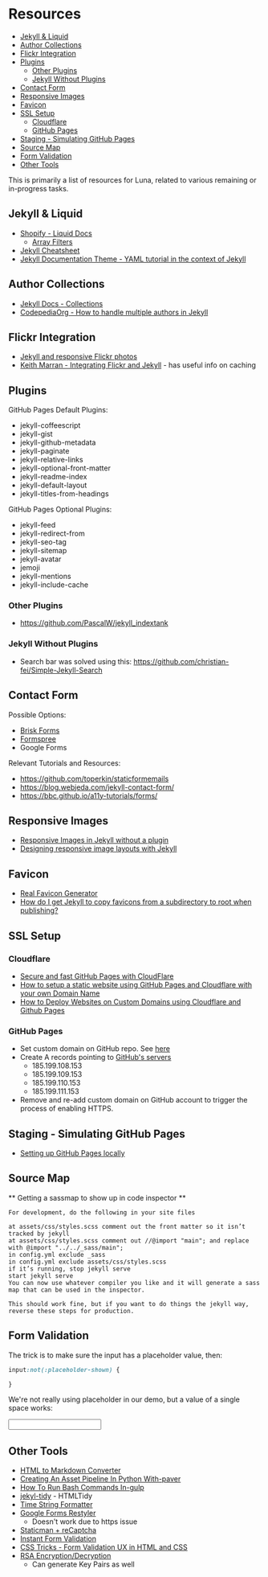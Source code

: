 # Resources

<!-- MarkdownTOC -->

* [Jekyll & Liquid](#jekyll--liquid)
* [Author Collections](#author-collections)
* [Flickr Integration](#flickr-integration)
* [Plugins](#plugins)
  * [Other Plugins](#other-plugins)
  * [Jekyll Without Plugins](#jekyll-without-plugins)
* [Contact Form](#contact-form)
* [Responsive Images](#responsive-images)
* [Favicon](#favicon)
* [SSL Setup](#ssl-setup)
  * [Cloudflare](#cloudflare)
  * [GitHub Pages](#github-pages)
* [Staging - Simulating GitHub Pages](#staging---simulating-github-pages)
* [Source Map](#source-map)
* [Form Validation](#form-validation)
* [Other Tools](#other-tools)

<!-- /MarkdownTOC -->


This is primarily a list of resources for Luna, related to various remaining or in-progress tasks.

<a id="jekyll--liquid"></a>
## Jekyll & Liquid

* [Shopify - Liquid Docs](https://shopify.github.io/liquid/filters/date/)
  * [Array Filters](https://help.shopify.com/en/themes/liquid/filters/array-filters)
* [Jekyll Cheatsheet](https://learn.cloudcannon.com/jekyll-cheat-sheet/)
* [Jekyll Documentation Theme - YAML tutorial in the context of Jekyll](https://idratherbewriting.com/documentation-theme-jekyll/mydoc_yaml_tutorial)

<a id="author-collections"></a>
## Author Collections

* [Jekyll Docs - Collections](https://jekyllrb.com/docs/step-by-step/09-collections/)
* [CodepediaOrg - How to handle multiple authors in Jekyll](https://www.codepedia.org/ama/how-to-handle-multiple-authors-in-jekyll/)

<a id="flickr-integration"></a>
## Flickr Integration

* [Jekyll and responsive Flickr photos](https://heipei.io/2016/05/28/jekyll-and-responsive-flickr-photos/)
* [Keith Marran - Integrating Flickr and Jekyll](http://www.marran.com/tech/integrating-flickr-and-jekyll) - has useful info on caching

<a id="plugins"></a>
## Plugins

GitHub Pages Default Plugins:

* jekyll-coffeescript
* jekyll-gist
* jekyll-github-metadata
* jekyll-paginate
* jekyll-relative-links
* jekyll-optional-front-matter
* jekyll-readme-index
* jekyll-default-layout
* jekyll-titles-from-headings

GitHub Pages Optional Plugins:

* jekyll-feed
* jekyll-redirect-from
* jekyll-seo-tag
* jekyll-sitemap
* jekyll-avatar
* jemoji
* jekyll-mentions
* jekyll-include-cache

<a id="other-plugins"></a>
### Other Plugins

* https://github.com/PascalW/jekyll_indextank

<a id="jekyll-without-plugins"></a>
### Jekyll Without Plugins

* Search bar was solved using this: https://github.com/christian-fei/Simple-Jekyll-Search

<a id="contact-form"></a>
## Contact Form

Possible Options:

* [Brisk Forms](https://www.briskforms.com/)
* [Formspree](https://formspree.io/)
* Google Forms

Relevant Tutorials and Resources:

* https://github.com/toperkin/staticformemails
* https://blog.webjeda.com/jekyll-contact-form/
* https://bbc.github.io/a11y-tutorials/forms/

<a id="responsive-images"></a>
## Responsive Images

* [Responsive Images in Jekyll without a plugin](https://benseymour.com/2017/03/02/Responsive-Images-in-Jekyll-without-a-plugin)
* [Designing responsive image layouts with Jekyll](https://www.lizheidner.com/front-end/responsive-images/)

<a id="favicon"></a>
## Favicon

* [Real Favicon Generator](https://realfavicongenerator.net/)
* [How do I get Jekyll to copy favicons from a subdirectory to root when publishing?](https://stackoverflow.com/questions/52223620/how-do-i-get-jekyll-to-copy-favicons-from-a-subdirectory-to-root-when-publishing)

<a id="ssl-setup"></a>
## SSL Setup

<a id="cloudflare"></a>
### Cloudflare

* [Secure and fast GitHub Pages with CloudFlare](https://blog.cloudflare.com/secure-and-fast-github-pages-with-cloudflare/)
* [How to setup a static website using GitHub Pages and Cloudflare with your own Domain Name](https://www.codementor.io/landonpatmore/how-to-setup-a-static-website-using-github-pages-and-cloudflare-with-your-own-domain-name-jb99nbuoe)
* [How to Deploy Websites on Custom Domains using Cloudflare and Github Pages](https://medium.com/crowdbotics/annie-azana-how-to-deploy-websites-using-cloudflare-and-github-pages-c415c55fea36)

<a id="github-pages"></a>
### GitHub Pages

* Set custom domain on GitHub repo. See [here](https://help.github.com/en/articles/adding-or-removing-a-custom-domain-for-your-github-pages-site)
* Create A records pointing to [GitHub's servers](https://help.github.com/en/articles/setting-up-an-apex-domain#configuring-a-records-with-your-dns-provider)
  * 185.199.108.153
  * 185.199.109.153
  * 185.199.110.153
  * 185.199.111.153
* Remove and re-add custom domain on GitHub account to trigger the process of enabling HTTPS.

<a id="staging---simulating-github-pages"></a>
## Staging - Simulating GitHub Pages

* [Setting up GitHub Pages locally](https://help.github.com/en/articles/setting-up-your-github-pages-site-locally-with-jekyll#keeping-your-site-up-to-date-with-the-github-pages-gem)

<a id="source-map"></a>
## Source Map

** Getting a sassmap to show up in code inspector **

```
For development, do the following in your site files

at assets/css/styles.scss comment out the front matter so it isn’t tracked by jekyll
at assets/css/styles.scss comment out //@import "main"; and replace with @import "../../_sass/main";
in config.yml exclude _sass
in config.yml exclude assets/css/styles.scss
if it’s running, stop jekyll serve
start jekyll serve
You can now use whatever compiler you like and it will generate a sass map that can be used in the inspector.

This should work fine, but if you want to do things the jekyll way, reverse these steps for production.
```

<a id="form-validation"></a>
## Form Validation

The trick is to make sure the input has a placeholder value, then:

```scss
input:not(:placeholder-shown) {

}
```

We're not really using placeholder in our demo, but a value of a single space works:

<input placeholder=" ">

<a id="other-tools"></a>
## Other Tools

* [HTML to Markdown Converter](https://www.browserling.com/tools/html-to-markdown)
* [Creating An Asset Pipeline In Python With-paver](https://www.codementor.io/jstacoder/creating-an-asset-pipeline-in-python-with-paver-du107wjs3)
* [How To Run Bash Commands In-gulp](https://stackoverflow.com/questions/21128812/how-to-run-bash-commands-in-gulp)
* [jekyl-tidy](https://github.com/apsislabs/jekyll-tidy) - HTMLTidy
* [Time String Formatter](http://strftime.net/)
* [Google Forms Restyler](http://googleformrestyler.apixml.net/)
  * Doesn't work due to https issue
* [Staticman + reCaptcha](https://raw.githubusercontent.com/eduardoboucas/staticman-recaptcha/)
* [Instant Form Validation](https://www.sitepoint.com/instant-validation/)
* [CSS Tricks - Form Validation UX in HTML and CSS](https://css-tricks.com/form-validation-ux-html-css/)
* [RSA Encryption/Decryption](https://www.devglan.com/online-tools/rsa-encryption-decryption)
  * Can generate Key Pairs as well
